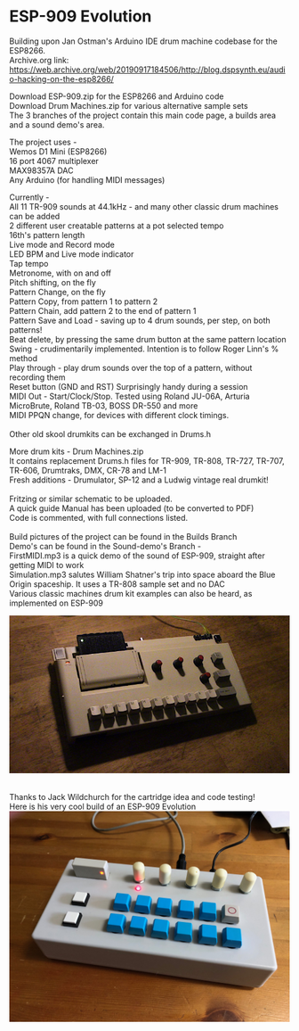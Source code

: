 # ESP-909 Evolution
Building upon Jan Ostman's Arduino IDE drum machine codebase for the ESP8266. <br>
Archive.org link:<br>
https://web.archive.org/web/20190917184506/http://blog.dspsynth.eu/audio-hacking-on-the-esp8266/ <br>

Download ESP-909.zip for the ESP8266 and Arduino code <br>
Download Drum Machines.zip for various alternative sample sets <br>
The 3 branches of the project contain this main code page, a builds area and a sound demo's area.
<br>

The project uses - <br>
Wemos D1 Mini (ESP8266) <br>
16 port 4067 multiplexer <br>
MAX98357A DAC <br>
Any Arduino (for handling MIDI messages) <br>


Currently - <br>
All 11 TR-909 sounds at 44.1kHz - and many other classic drum machines can be added <br>
2 different user creatable patterns at a pot selected tempo <br>
16th's pattern length <br>
Live mode and Record mode  <br>
LED BPM and Live mode indicator <br>
Tap tempo <br>
Metronome, with on and off <br>
Pitch shifting, on the fly <br>
Pattern Change, on the fly <br>
Pattern Copy, from pattern 1 to pattern 2 <br>
Pattern Chain, add pattern 2 to the end of pattern 1 <br>
Pattern Save and Load - saving up to 4 drum sounds, per step, on both patterns! <br>
Beat delete, by pressing the same drum button at the same pattern location <br>
Swing - crudimentarily implemented. Intention is to follow Roger Linn's % method <br>
Play through - play drum sounds over the top of a pattern, without recording them <br>
Reset button (GND and RST) Surprisingly handy during a session <br>
MIDI Out - Start/Clock/Stop. Tested using Roland JU-06A, Arturia MicroBrute, Roland TB-03, BOSS DR-550 and more<br>
MIDI PPQN change, for devices with different clock timings. <br> 
<br>
Other old skool drumkits can be exchanged in Drums.h <br>


More drum kits - Drum Machines.zip <br>
It contains replacement Drums.h files for TR-909, TR-808, TR-727, TR-707, TR-606, Drumtraks, DMX, CR-78 and LM-1 <br>
Fresh additions - Drumulator, SP-12 and a Ludwig vintage real drumkit!
<br>
<br>
Fritzing or similar schematic to be uploaded. <br>
A quick guide Manual has been uploaded (to be converted to PDF) <br>
Code is commented, with full connections listed. <br>
<br> Build pictures of the project can be found in the Builds Branch<br>
Demo's can be found in the Sound-demo's Branch - <br>
FirstMIDI.mp3 is a quick demo of the sound of ESP-909, straight after getting MIDI to work <br>
Simulation.mp3 salutes William Shatner's trip into space aboard the Blue Origin spaceship. It uses a TR-808 sample set and no DAC<br>
Various classic machines drum kit examples can also be heard, as implemented on ESP-909 <br>


<img src ="./ESP-909_s.JPG" raw=true />
<br> <br>


Thanks to Jack Wildchurch for the cartridge idea and code testing! <br>
Here is his very cool build of an ESP-909 Evolution<br>
<img src ="./JWbuild.jpg" raw=true />
<br> <br>



